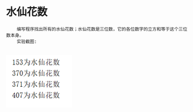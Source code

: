 #		水仙花数
		编写程序找出所有的水仙花数；水仙花数是三位数，它的各位数字的立方和等于这个三位数本身。
		实验截图:
## ![Image text](https://raw.githubusercontent.com/luoyijie123/lyj/master/实验二_熟悉JAVA的控制结构/select/run.PNG)
